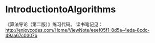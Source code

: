 IntroductiontoAlgorithms
========================

《算法导论（第二版）》练习代码。
读书笔记见：http://enjoycodes.com/Home/ViewNote/eeef05f1-8d5a-4eda-8cdc-49aa67c0307b